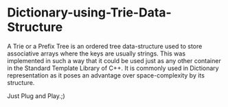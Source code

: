 # Dictionary-using-Trie-Data-Structure
A Trie or a Prefix Tree is an ordered tree data-structure used to store associative arrays where the keys are usually strings. This was implemented in such a way that it could be used just as any other container in the Standard Template Library of C++. It is commonly used in Dictionary representation as it poses an advantage over space-complexity by its structure.


Just Plug and Play.;) 
